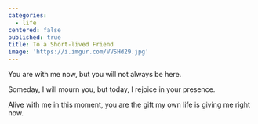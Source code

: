 ```yaml
---
categories:
  - life
centered: false
published: true
title: To a Short-lived Friend
image: 'https://i.imgur.com/VVSHd29.jpg'
---
```

You are with me now,
but you will not always be here.

Someday,
I will mourn you,
but today,
I rejoice in your presence.

Alive with me 
in this moment,
you are the gift
my own life is giving me
right now.
